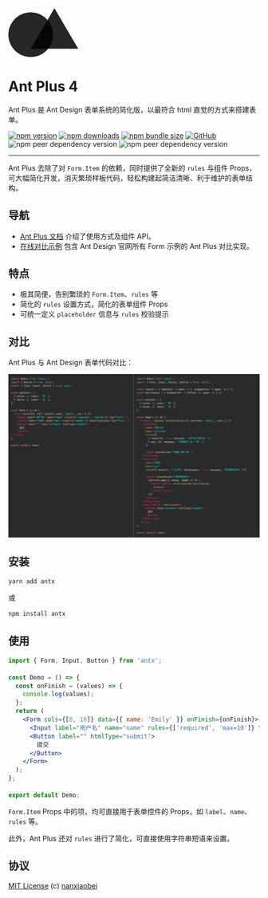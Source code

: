 <img src="brand/logo.svg" alt="logo" width="140" />

# Ant Plus 4

Ant Plus 是 Ant Design 表单系统的简化版，以最符合 html 直觉的方式来搭建表单。

[![npm version](https://img.shields.io/npm/v/antx.svg?style=flat-square)](https://www.npmjs.com/package/antx)
[![npm downloads](https://img.shields.io/npm/dt/antx.svg?style=flat-square)](http://www.npmtrends.com/antx)
[![npm bundle size](https://img.shields.io/bundlephobia/minzip/antx?style=flat-square)](https://bundlephobia.com/result?p=antx)
[![GitHub](https://img.shields.io/github/license/nanxiaobei/ant-plus.svg?style=flat-square)](https://github.com/nanxiaobei/ant-plus/blob/master/LICENSE)
![npm peer dependency version](https://img.shields.io/npm/dependency-version/antx/peer/react?style=flat-square)
![npm peer dependency version](https://img.shields.io/npm/dependency-version/antx/peer/antd?style=flat-square)

---

Ant Plus 去除了对 `Form.Item` 的依赖，同时提供了全新的 `rules` 与组件 Props，可大幅简化开发，消灭繁琐样板代码，轻松构建起简洁清晰、利于维护的表单结构。

## 导航

- [Ant Plus 文档](https://nanxiaobei.github.io/ant-plus) 介绍了使用方式及组件 API。
- [在线对比示例](https://codesandbox.io/s/antx-mqxxzrj87j?fontsize=14) 包含 Ant Design 官网所有 Form 示例的 Ant Plus 对比实现。

## 特点

- 极其简便，告别繁琐的 `Form.Item`、`rules` 等
- 简化的 `rules` 设置方式，简化的表单组件 Props
- 可统一定义 `placeholder` 信息与 `rules` 校验提示

## 对比

Ant Plus 与 Ant Design 表单代码对比：

![view](demo/view.png)

## 安装

```sh
yarn add antx
```

或

```sh
npm install antx
```

## 使用

```jsx
import { Form, Input, Button } from 'antx';

const Demo = () => {
  const onFinish = (values) => {
    console.log(values);
  };
  return (
    <Form cols={[8, 16]} data={{ name: 'Emily' }} onFinish={onFinish}>
      <Input label="用户名" name="name" rules={['required', 'max=10']} tip="full" />
      <Button label="" htmlType="submit">
        提交
      </Button>
    </Form>
  );
};

export default Demo;
```

`Form.Item` Props 中的项，均可直接用于表单控件的 Props，如 `label`、`name`、`rules` 等。

此外，Ant Plus 还对 `rules` 进行了简化，可直接使用字符串短语来设置。

## 协议

[MIT License](https://github.com/nanxiaobei/ant-plus/blob/master/LICENSE) (c) [nanxiaobei](https://mrlee.me/)
